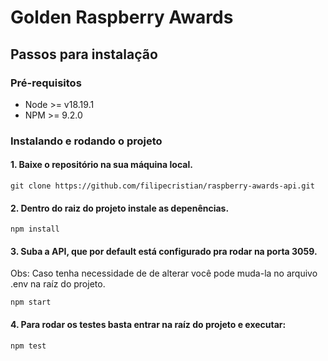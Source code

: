 # Golden Raspberry Awards

## Passos para instalação

### Pré-requisitos
- Node >= v18.19.1
- NPM >= 9.2.0

### Instalando e rodando o projeto

#### 1. Baixe o repositório na sua máquina local.
```
git clone https://github.com/filipecristian/raspberry-awards-api.git
```

#### 2. Dentro do raiz do projeto instale as depenências.
```
npm install
```

#### 3. Suba a API, que por default está configurado pra rodar na porta 3059.
Obs: Caso tenha necessidade de de alterar você pode muda-la no arquivo .env na raíz do projeto.
```
npm start
```

#### 4. Para rodar os testes basta entrar na raíz do projeto e executar:
```
npm test
```